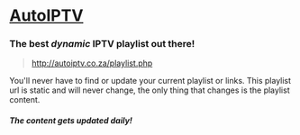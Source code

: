 # [AutoIPTV](http://autoiptv.co.za)

### The best *dynamic* IPTV playlist out there!

> http://autoiptv.co.za/playlist.php

You'll never have to find or update your current playlist or links. This playlist url is static and will never change, the only thing that changes is the playlist content.

##### The content gets updated daily!
